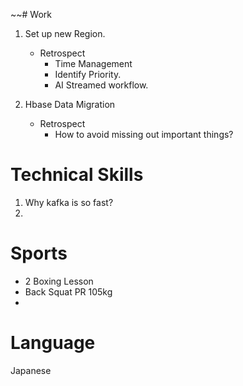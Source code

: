 ~~# Work
1. Set up new Region. 
    * Retrospect
      * Time Management
      * Identify Priority.
      * AI Streamed workflow.

2. Hbase Data Migration
   * Retrospect
     * How to avoid missing out important things?
   

# Technical Skills
1. Why kafka is so fast? 
2. 

# Sports
* 2 Boxing Lesson
* Back Squat PR 105kg
* 


# Language
Japanese

